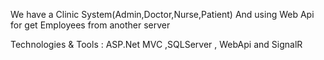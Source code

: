  We have a Clinic System(Admin,Doctor,Nurse,Patient) 
And using Web Api for get Employees from another server

Technologies & Tools : ASP.Net MVC ,SQLServer , WebApi  and  SignalR 
